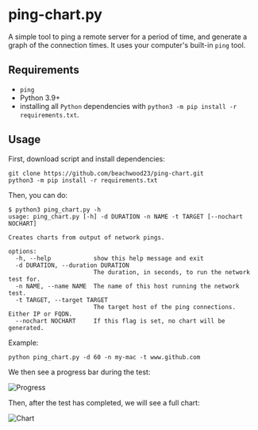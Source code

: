 # ping-chart.py
A simple tool to ping a remote server for a period of time, and generate a graph of the connection times. It uses your computer's built-in `ping` tool.

## Requirements
- `ping`
- Python 3.9+
- installing all `Python` dependencies with `python3 -m pip install -r requirements.txt`.

## Usage
First, download script and install dependencies:
```
git clone https://github.com/beachwood23/ping-chart.git
python3 -m pip install -r requirements.txt
```

Then, you can do:
```
$ python3 ping_chart.py -h
usage: ping_chart.py [-h] -d DURATION -n NAME -t TARGET [--nochart NOCHART]

Creates charts from output of network pings.

options:
  -h, --help            show this help message and exit
  -d DURATION, --duration DURATION
                        The duration, in seconds, to run the network test for.
  -n NAME, --name NAME  The name of this host running the network test.
  -t TARGET, --target TARGET
                        The target host of the ping connections. Either IP or FQDN.
  --nochart NOCHART     If this flag is set, no chart will be generated.
```

Example:
```
python ping_chart.py -d 60 -n my-mac -t www.github.com 
```
We then see a progress bar during the test:

![Progress](https://github.com/beachwood23/ping-chart/blob/main/screenshots/progress.png?raw=true)

Then, after the test has completed, we will see a full chart:

![Chart](https://github.com/beachwood23/ping-chart/blob/main/screenshots/chart.png?raw=true)

